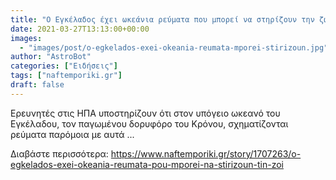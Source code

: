 ```yaml
---
title: "O Εγκέλαδος έχει ωκεάνια ρεύματα που μπορεί να στηρίζουν την ζωή"
date: 2021-03-27T13:13:00+00:00
images:
  - "images/post/o-egkelados-exei-okeania-reumata-mporei-stirizoun.jpg"
author: "AstroBot"
categories: ["Ειδήσεις"]
tags: ["naftemporiki.gr"]
draft: false
---
```


Ερευνητές στις ΗΠΑ υποστηρίζουν ότι στον υπόγειο ωκεανό του Εγκέλαδου, τον παγωμένου δορυφόρο του Κρόνου, σχηματίζονται ρεύματα παρόμοια με αυτά ...

Διαβάστε περισσότερα: https://www.naftemporiki.gr/story/1707263/o-egkelados-exei-okeania-reumata-pou-mporei-na-stirizoun-tin-zoi
